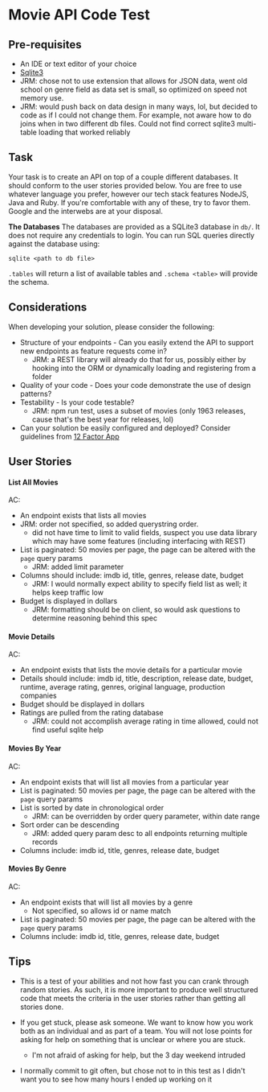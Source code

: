 # Movie API Code Test

## Pre-requisites

* An IDE or text editor of your choice
* [Sqlite3](http://www.sqlitetutorial.net/)
* JRM: chose not to use extension that allows for JSON data, went old school on genre field as data set is small, 
  so optimized on speed not memory use.
* JRM: would push back on data design in many ways, lol, but decided to code as if I could not change them.  For 
  example, not aware how to do joins when in two different db files.  Could not find correct sqlite3 multi-table 
  loading that worked reliably

## Task
Your task is to create an API on top of a couple different databases.  It should conform to the user stories provided below.  You are free to use whatever language you prefer, however our tech stack features NodeJS, Java and Ruby. If you're comfortable with any of these, try to favor them.  Google and the interwebs are at your disposal.

**The Databases**
The databases are provided as a SQLite3 database in `db/`.  It does not require any credentials to login.  You can run SQL queries directly against the database using:

```
sqlite <path to db file>
```

`.tables` will return a list of available tables and `.schema <table>` will provide the schema.

## Considerations
When developing your solution, please consider the following:

* Structure of your endpoints - Can you easily extend the API to support new endpoints as feature requests come in?
  * JRM: a REST library will already do that for us, possibly either by hooking into the ORM or dynamically loading 
    and registering from a folder
* Quality of your code - Does your code demonstrate the use of design patterns?
* Testability - Is your code testable?
  * JRM: npm run test, uses a subset of movies (only 1963 releases, cause that's the best year for releases, lol)
* Can your solution be easily configured and deployed?  Consider guidelines from [12 Factor App](http://12factor.net/)


## User Stories

#### List All Movies
AC:

* An endpoint exists that lists all movies
* JRM: order not specified, so added querystring order.
  * did not have time to limit to valid fields, suspect you use data library which may have some features (including 
    interfacing with REST) 
* List is paginated: 50 movies per page, the page can be altered with the `page` query params
  * JRM: added limit parameter
* Columns should include: imdb id, title, genres, release date, budget
  * JRM: I would normally expect ability to specify field list as well; it helps keep traffic low
* Budget is displayed in dollars
  * JRM: formatting should be on client, so would ask questions to determine reasoning behind this spec

#### Movie Details
AC:

* An endpoint exists that lists the movie details for a particular movie
* Details should include: imdb id, title, description, release date, budget, runtime, average rating, genres, original language, production companies
* Budget should be displayed in dollars
* Ratings are pulled from the rating database
  * JRM: could not accomplish average rating in time allowed, could not find useful sqlite help

#### Movies By Year
AC:

* An endpoint exists that will list all movies from a particular year 
* List is paginated: 50 movies per page, the page can be altered with the `page` query params
* List is sorted by date in chronological order
  * JRM: can be overridden by order query parameter, within date range
* Sort order can be descending
  * JRM: added query param desc to all endpoints returning multiple records
* Columns include: imdb id, title, genres, release date, budget

#### Movies By Genre
AC:

* An endpoint exists that will list all movies by a genre
  * Not specified, so allows id or name match
* List is paginated: 50 movies per page, the page can be altered with the `page` query params
* Columns include: imdb id, title, genres, release date, budget

## Tips

* This is a test of your abilities and not how fast you can crank through random stories.  As such, it is more important to produce well structured code that meets the criteria in the user stories rather than getting all stories done.
* If you get stuck, please ask someone.  We want to know how you work both as an individual and as part of a team.  You will not lose points for asking for help on something that is unclear or where you are stuck.
  * I'm not afraid of asking for help, but the 3 day weekend intruded 
  
* I normally commit to git often, but chose not to in this test as I didn't want you to see how many hours I ended 
  up working on it
